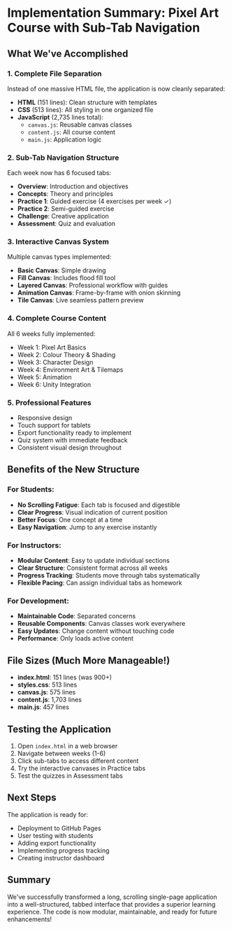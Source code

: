 # Implementation Summary: Pixel Art Course with Sub-Tab Navigation

## What We've Accomplished

### 1. **Complete File Separation**
Instead of one massive HTML file, the application is now cleanly separated:
- **HTML** (151 lines): Clean structure with templates
- **CSS** (513 lines): All styling in one organized file
- **JavaScript** (2,735 lines total):
  - `canvas.js`: Reusable canvas classes
  - `content.js`: All course content
  - `main.js`: Application logic

### 2. **Sub-Tab Navigation Structure**
Each week now has 6 focused tabs:
- **Overview**: Introduction and objectives
- **Concepts**: Theory and principles
- **Practice 1**: Guided exercise (4 exercises per week ✓)
- **Practice 2**: Semi-guided exercise
- **Challenge**: Creative application
- **Assessment**: Quiz and evaluation

### 3. **Interactive Canvas System**
Multiple canvas types implemented:
- **Basic Canvas**: Simple drawing
- **Fill Canvas**: Includes flood fill tool
- **Layered Canvas**: Professional workflow with guides
- **Animation Canvas**: Frame-by-frame with onion skinning
- **Tile Canvas**: Live seamless pattern preview

### 4. **Complete Course Content**
All 6 weeks fully implemented:
- Week 1: Pixel Art Basics
- Week 2: Colour Theory & Shading
- Week 3: Character Design
- Week 4: Environment Art & Tilemaps
- Week 5: Animation
- Week 6: Unity Integration

### 5. **Professional Features**
- Responsive design
- Touch support for tablets
- Export functionality ready to implement
- Quiz system with immediate feedback
- Consistent visual design throughout

## Benefits of the New Structure

### For Students:
- **No Scrolling Fatigue**: Each tab is focused and digestible
- **Clear Progress**: Visual indication of current position
- **Better Focus**: One concept at a time
- **Easy Navigation**: Jump to any exercise instantly

### For Instructors:
- **Modular Content**: Easy to update individual sections
- **Clear Structure**: Consistent format across all weeks
- **Progress Tracking**: Students move through tabs systematically
- **Flexible Pacing**: Can assign individual tabs as homework

### For Development:
- **Maintainable Code**: Separated concerns
- **Reusable Components**: Canvas classes work everywhere
- **Easy Updates**: Change content without touching code
- **Performance**: Only loads active content

## File Sizes (Much More Manageable!)
- **index.html**: 151 lines (was 900+)
- **styles.css**: 513 lines
- **canvas.js**: 575 lines
- **content.js**: 1,703 lines
- **main.js**: 457 lines

## Testing the Application
1. Open `index.html` in a web browser
2. Navigate between weeks (1-6)
3. Click sub-tabs to access different content
4. Try the interactive canvases in Practice tabs
5. Test the quizzes in Assessment tabs

## Next Steps
The application is ready for:
- Deployment to GitHub Pages
- User testing with students
- Adding export functionality
- Implementing progress tracking
- Creating instructor dashboard

## Summary
We've successfully transformed a long, scrolling single-page application into a well-structured, tabbed interface that provides a superior learning experience. The code is now modular, maintainable, and ready for future enhancements!